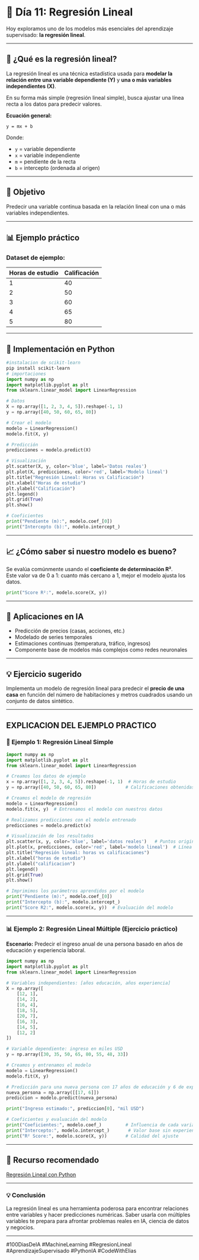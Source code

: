 # 🤖 Día 11: Regresión Lineal

Hoy exploramos uno de los modelos más esenciales del aprendizaje supervisado: **la regresión lineal**.

---

## 📘 ¿Qué es la regresión lineal?

La regresión lineal es una técnica estadística usada para **modelar la relación entre una variable dependiente (Y)** y **una o más variables independientes (X)**.

En su forma más simple (regresión lineal simple), busca ajustar una línea recta a los datos para predecir valores.

**Ecuación general:**

```
y = mx + b
```

Donde:  
- `y` = variable dependiente  
- `x` = variable independiente  
- `m` = pendiente de la recta  
- `b` = intercepto (ordenada al origen)

---

## 🎯 Objetivo

Predecir una variable continua basada en la relación lineal con una o más variables independientes.

---

## 📊 Ejemplo práctico

### Dataset de ejemplo:

| Horas de estudio | Calificación |
|------------------|--------------|
| 1                | 40           |
| 2                | 50           |
| 3                | 60           |
| 4                | 65           |
| 5                | 80           |

---

## 🔧 Implementación en Python

```python
#instalacion de scikit-learn
pip install scikit-learn 
# importaciones
import numpy as np
import matplotlib.pyplot as plt
from sklearn.linear_model import LinearRegression

# Datos
X = np.array([1, 2, 3, 4, 5]).reshape(-1, 1)
y = np.array([40, 50, 60, 65, 80])

# Crear el modelo
modelo = LinearRegression()
modelo.fit(X, y)

# Predicción
predicciones = modelo.predict(X)

# Visualización
plt.scatter(X, y, color='blue', label='Datos reales')
plt.plot(X, predicciones, color='red', label='Modelo lineal')
plt.title("Regresión Lineal: Horas vs Calificación")
plt.xlabel("Horas de estudio")
plt.ylabel("Calificación")
plt.legend()
plt.grid(True)
plt.show()

# Coeficientes
print("Pendiente (m):", modelo.coef_[0])
print("Intercepto (b):", modelo.intercept_)
```

---

## 📈 ¿Cómo saber si nuestro modelo es bueno?

Se evalúa comúnmente usando el **coeficiente de determinación R²**.  
Este valor va de 0 a 1: cuanto más cercano a 1, mejor el modelo ajusta los datos.

```python
print("Score R²:", modelo.score(X, y))
```

---

## 🧠 Aplicaciones en IA

- Predicción de precios (casas, acciones, etc.)
- Modelado de series temporales
- Estimaciones continuas (temperatura, tráfico, ingresos)
- Componente base de modelos más complejos como redes neuronales

---

## 💡 Ejercicio sugerido

Implementa un modelo de regresión lineal para predecir el **precio de una casa** en función del número de habitaciones y metros cuadrados usando un conjunto de datos sintético.

---

## EXPLICACION DEL EJEMPLO PRACTICO

### 🔧 Ejemplo 1: Regresión Lineal Simple

```python
import numpy as np
import matplotlib.pyplot as plt
from sklearn.linear_model import LinearRegression

# Creamos los datos de ejemplo
x = np.array([1, 2, 3, 4, 5]).reshape(-1, 1)  # Horas de estudio
y = np.array([40, 50, 60, 65, 80])           # Calificaciones obtenidas

# Creamos el modelo de regresión
modelo = LinearRegression()
modelo.fit(x, y)  # Entrenamos el modelo con nuestros datos

# Realizamos predicciones con el modelo entrenado
predicciones = modelo.predict(x)

# Visualización de los resultados
plt.scatter(x, y, color='blue', label='datos reales')   # Puntos originales
plt.plot(x, predicciones, color='red', label='modelo lineal')  # Línea de regresión
plt.title("Regresión lineal: horas vs calificaciones")
plt.xlabel("horas de estudio")
plt.ylabel("calificacion")
plt.legend()
plt.grid(True)
plt.show()

# Imprimimos los parámetros aprendidos por el modelo
print("Pendiente (m):", modelo.coef_[0])
print("Intercepto (b):", modelo.intercept_)
print("Score R2:", modelo.score(x, y))  # Evaluación del modelo
```

---

### 📊 Ejemplo 2: Regresión Lineal Múltiple (Ejercicio práctico)

**Escenario:** Predecir el ingreso anual de una persona basado en años de educación y experiencia laboral.

```python
import numpy as np
import matplotlib.pyplot as plt
from sklearn.linear_model import LinearRegression

# Variables independientes: [años educación, años experiencia]
X = np.array([
    [12, 1],
    [14, 2],
    [16, 4],
    [18, 5],
    [20, 7],
    [16, 3],
    [14, 5],
    [12, 2]
])

# Variable dependiente: ingreso en miles USD
y = np.array([30, 35, 50, 65, 80, 55, 48, 33])

# Creamos y entrenamos el modelo
modelo = LinearRegression()
modelo.fit(X, y)

# Predicción para una nueva persona con 17 años de educación y 6 de experiencia
nueva_persona = np.array([[17, 6]])
prediccion = modelo.predict(nueva_persona)

print("Ingreso estimado:", prediccion[0], "mil USD")

# Coeficientes y evaluación del modelo
print("Coeficientes:", modelo.coef_)         # Influencia de cada variable
print("Intercepto:", modelo.intercept_)       # Valor base sin experiencia ni educación
print("R² Score:", modelo.score(X, y))       # Calidad del ajuste
```

--- 

## 🎥 Recurso recomendado

[Regresión Lineal con Python](https://developers.google.com/machine-learning/crash-course/linear-regression?hl=es-419)

---

### 💡 Conclusión
La regresión lineal es una herramienta poderosa para encontrar relaciones entre variables y hacer predicciones numéricas. Saber usarla con múltiples variables te prepara para afrontar problemas reales en IA, ciencia de datos y negocios.

---

#100DiasDeIA #MachineLearning #RegresionLineal #AprendizajeSupervisado #PythonIA #CodeWithElias
